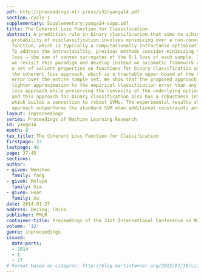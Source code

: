 ```yaml
---
pdf: http://proceedings.mlr.press/v32/yanga14.pdf
section: cycle-1
supplementary: Supplementary:yanga14-supp.pdf
title: The Coherent Loss Function for Classification
abstract: A prediction rule in binary classification that aims to achieve the lowest
  probability of misclassification involves minimizing over a non-convex, 0-1 loss
  function, which is typically a computationally intractable optimization problem.
  To address the intractability, previous methods consider minimizing the cumulative
  loss – the sum of convex surrogates of the 0-1 loss of each sample. In this paper,
  we revisit this paradigm and develop instead an axiomatic framework by proposing
  a set of salient properties on functions for binary classification and then propose
  the coherent loss approach, which is a tractable upper-bound of the empirical classification
  error over the entire sample set. We show that the proposed approach yields a strictly
  tighter approximation to the empirical classification error than any convex cumulative
  loss approach while preserving the convexity of the underlying optimization problem,
  and this approach for binary classification also has a robustness interpretation
  which builds a connection to robust SVMs. The experimental results show that our
  approach outperforms the standard SVM when additional constraints are imposed.
layout: inproceedings
series: Proceedings of Machine Learning Research
id: yanga14
month: 0
tex_title: The Coherent Loss Function for Classification
firstpage: 37
lastpage: 45
page: 37-45
sections: 
author:
- given: Wenzhuo
  family: Yang
- given: Melvyn
  family: Sim
- given: Huan
  family: Xu
date: 2014-01-27
address: Bejing, China
publisher: PMLR
container-title: Proceedings of the 31st International Conference on Machine Learning
volume: '32'
genre: inproceedings
issued:
  date-parts:
  - 2014
  - 1
  - 27
# Format based on citeproc: http://blog.martinfenner.org/2013/07/30/citeproc-yaml-for-bibliographies/
---
```

